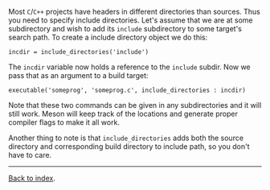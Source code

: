 Most `C`/`C++` projects have headers in different directories than sources. Thus you need to specify include directories. Let's assume that we are at some subdirectory and wish to add its `include` subdirectory to some target's search path. To create a include directory object we do this:

```meson
incdir = include_directories('include')
```

The `incdir` variable now holds a reference to the `include` subdir. Now we pass that as an argument to a build target:

```meson
executable('someprog', 'someprog.c', include_directories : incdir)
```

Note that these two commands can be given in any subdirectories and it will still work. Meson will keep track of the locations and generate proper compiler flags to make it all work.

Another thing to note is that `include_directories` adds both the source directory and corresponding build directory to include path, so you don't have to care.

---

[Back to index](Manual).
